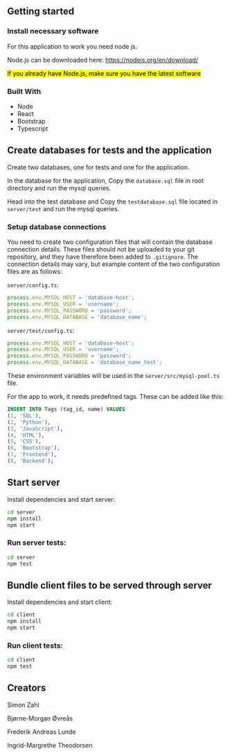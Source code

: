 ## Getting started

### Install necessary software

For this application to work you need node js.

Node.js can be downloaded here: https://nodejs.org/en/download/ 
 
<mark>If you already have Node.js, make sure you have the latest software</mark>


### Built With

* Node
* React
* Bootstrap
* Typescript



## Create databases for tests and the application

Create two databases, one for tests and one for the application. 

In the database for the application, Copy the `database.sql` file in root directory and run the mysql queries.

Head into the test database and Copy the `testdatabase.sql` file
located in `server/test` and run the mysql queries. 


### Setup database connections

You need to create two configuration files that will contain the database connection details. These
files should not be uploaded to your git repository, and they have therefore been added to
`.gitignore`. The connection details may vary, but example content of the two configuration files
are as follows:

`server/config.ts`:

```ts
process.env.MYSQL_HOST = 'database-host';
process.env.MYSQL_USER = 'username';
process.env.MYSQL_PASSWORD = 'password';
process.env.MYSQL_DATABASE = 'database_name';
```

`server/test/config.ts`:

```ts
process.env.MYSQL_HOST = 'database-host';
process.env.MYSQL_USER = 'username';
process.env.MYSQL_PASSWORD = 'password';
process.env.MYSQL_DATABASE = 'database_name_test';
```

These environment variables will be used in the `server/src/mysql-pool.ts` file.

For the app to work, it needs predefined tags. These can be added like this:

```sql
INSERT INTO Tags (tag_id, name) VALUES 
(1, 'SQL'),
(2, 'Python'),
(3, 'JavaScript'),
(4, 'HTML'),
(5, 'CSS'),
(6, 'Bootstrap'),
(7, 'Frontend'),
(8, 'Backend');
```

## Start server 

Install dependencies and start server:

```sh
cd server
npm install
npm start
```

### Run server tests:

```sh
cd server
npm test
```

## Bundle client files to be served through server

Install dependencies and start client:

```sh
cd client
npm install 
npm start
```

### Run client tests:

```sh
cd client
npm test
```

## Creators

Simon Zahl

Bjørne-Morgan Øvreås

Frederik Andreas Lunde 

Ingrid-Margrethe Theodorsen
